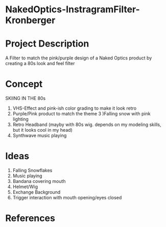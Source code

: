 # NakedOptics-InstragramFilter-Kronberger


# Project Description
A Filter to match the pink/purple design of a Naked Optics product by creating a 80s look and feel filter

# Concept
SKIING IN THE 80s

1) VHS-Effect and pink-ish color grading to make it look retro
2) Purple/Pink product to match the theme
3 )Falling snow with pink lighting
4) Retro Headband (mayby with 80s wig. depends on my modeling skills, but it looks cool in my head)
5) Synthwave music playing


# Ideas
 1) Falling Snowflakes
2)  Music playing
3) Bandana covering mouth
4) Helmet/Wig
 5) Exchange Background
6) Trigger interaction with mouth opening/eyes closed
 
 
# References
